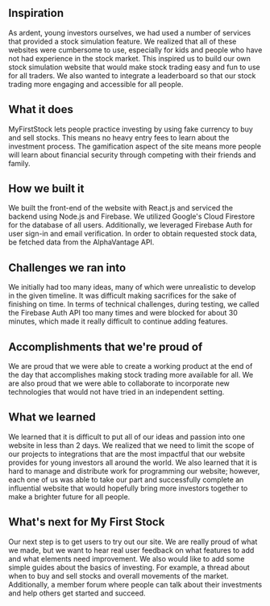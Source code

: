 ## Inspiration
As ardent, young investors ourselves, we had used a number of services that provided a stock simulation feature. We realized that all of these websites were cumbersome to use, especially for kids and people who have not had experience in the stock market. This inspired us to build our own stock simulation website that would make stock trading easy and fun to use for all traders. We also wanted to integrate a leaderboard so that our stock trading more engaging and accessible for all people.

## What it does
MyFirstStock lets people practice investing by using fake currency to buy and sell stocks. This means no heavy entry fees to learn about the investment process. The gamification aspect of the site means more people will learn about financial security through competing with their friends and family.

## How we built it
We built the front-end of the website with React.js and serviced the backend using Node.js and Firebase. We utilized Google's Cloud Firestore for the database of all users. Additionally, we leveraged Firebase Auth for user sign-in and email verification. In order to obtain requested stock data, be fetched data from the AlphaVantage API.

## Challenges we ran into
We initially had too many ideas, many of which were unrealistic to develop in the given timeline. It was difficult making sacrifices for the sake of finishing on time. In terms of technical challenges, during testing, we called the Firebase Auth API too many times and were blocked for about 30 minutes, which made it really difficult to continue adding features.

## Accomplishments that we're proud of
We are proud that we were able to create a working product at the end of the day that accomplishes making stock trading more available for all. We are also proud that we were able to collaborate to incorporate new technologies that would not have tried in an independent setting.

## What we learned
We learned that it is difficult to put all of our ideas and passion into one website in less than 2 days. We realized that we need to limit the scope of our projects to integrations that are the most impactful that our website provides for young investors all around the world. We also learned that it is hard to manage and distribute work for programming our website; however, each one of us was able to take our part and successfully complete an influential website that would hopefully bring more investors together to make a brighter future for all people.

## What's next for My First Stock
Our next step is to get users to try out our site. We are really proud of what we made, but we want to hear real user feedback on what features to add and what elements need improvement. We also would like to add some simple guides about the basics of investing. For example, a thread about when to buy and sell stocks and overall movements of the market. Additionally, a member forum where people can talk about their investments and help others get started and succeed.
